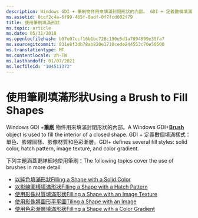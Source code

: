 ```yaml
---
description: Windows GDI + 筆刷物件用來填滿封閉形狀的內部。 GDI + 定義數個填滿樣式：單色、影線圖樣、影像材質和色彩漸層。
ms.assetid: 8ccf2c4a-6f99-465f-8adf-0f7fcd002f79
title: 使用筆刷填滿形狀
ms.topic: article
ms.date: 05/31/2018
ms.openlocfilehash: b07e07ccf16b1bc728c190e5d1a7894899e35fa7
ms.sourcegitcommit: 831e8f3db78ab820e1710cede244553c70e50500
ms.translationtype: MT
ms.contentlocale: zh-TW
ms.lasthandoff: 01/07/2021
ms.locfileid: "104511372"
---
```

# <a name="using-a-brush-to-fill-shapes"></a><span data-ttu-id="43e73-104">使用筆刷填滿形狀</span><span class="sxs-lookup"><span data-stu-id="43e73-104">Using a Brush to Fill Shapes</span></span>

<span data-ttu-id="43e73-105">Windows GDI +[**筆刷**](/windows/desktop/api/gdiplusbrush/nl-gdiplusbrush-brush) 物件用來填滿封閉形狀的內部。</span><span class="sxs-lookup"><span data-stu-id="43e73-105">A Windows GDI+[**Brush**](/windows/desktop/api/gdiplusbrush/nl-gdiplusbrush-brush) object is used to fill the interior of a closed shape.</span></span> <span data-ttu-id="43e73-106">GDI + 定義數個填滿樣式：單色、影線圖樣、影像材質和色彩漸層。</span><span class="sxs-lookup"><span data-stu-id="43e73-106">GDI+ defines several fill styles: solid color, hatch pattern, image texture, and color gradient.</span></span>

<span data-ttu-id="43e73-107">下列主題涵蓋更詳細地使用筆刷：</span><span class="sxs-lookup"><span data-stu-id="43e73-107">The following topics cover the use of brushes in more detail:</span></span>

-   [<span data-ttu-id="43e73-108">以純色填滿形狀</span><span class="sxs-lookup"><span data-stu-id="43e73-108">Filling a Shape with a Solid Color</span></span>](-gdiplus-filling-a-shape-with-a-solid-color-use.md)
-   [<span data-ttu-id="43e73-109">以影線圖樣填滿形狀</span><span class="sxs-lookup"><span data-stu-id="43e73-109">Filling a Shape with a Hatch Pattern</span></span>](-gdiplus-filling-a-shape-with-a-hatch-pattern-use.md)
-   [<span data-ttu-id="43e73-110">使用影像材質填滿形狀</span><span class="sxs-lookup"><span data-stu-id="43e73-110">Filling a Shape with an Image Texture</span></span>](-gdiplus-filling-a-shape-with-an-image-texture-use.md)
-   [<span data-ttu-id="43e73-111">使用影像將圖形平平圖</span><span class="sxs-lookup"><span data-stu-id="43e73-111">Tiling a Shape with an Image</span></span>](-gdiplus-tiling-a-shape-with-an-image-use.md)
-   [<span data-ttu-id="43e73-112">使用色彩漸層填滿形狀</span><span class="sxs-lookup"><span data-stu-id="43e73-112">Filling a Shape with a Color Gradient</span></span>](-gdiplus-filling-a-shape-with-a-color-gradient-use.md)

 

 



